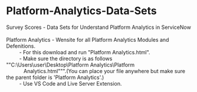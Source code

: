 # Platform-Analytics-Data-Sets
Survey Scores - Data Sets for Understand Platform Analytics in ServiceNow<br><br>
Platform Analytics - Wensite for all Platform Analytics Modules and Defenitions.<br>
&nbsp;&nbsp;&nbsp;&nbsp;&nbsp;&nbsp;&nbsp;&nbsp; - For this download and run "Platform Analytics.html".<br>
&nbsp;&nbsp;&nbsp;&nbsp;&nbsp;&nbsp;&nbsp;&nbsp; - Make sure the directory is as follows ""C:\Users\user\Desktop\Platform Analytics\Platform &nbsp;&nbsp;&nbsp;&nbsp;&nbsp;&nbsp;&nbsp;&nbsp;&nbsp;&nbsp;&nbsp;&nbsp;Analytics.html""".(You can place your file anywhere but make sure the parent folder is 'Platform Analytics'.)<br>
&nbsp;&nbsp;&nbsp;&nbsp;&nbsp;&nbsp;&nbsp;&nbsp; - Use VS Code and Live Server Extension.<br>
